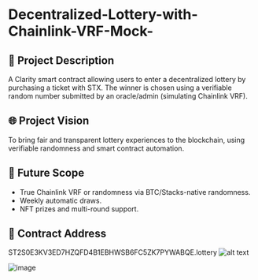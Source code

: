 # Decentralized-Lottery-with-Chainlink-VRF-Mock-
## 📌 Project Description
A Clarity smart contract allowing users to enter a decentralized lottery by purchasing a ticket with STX. The winner is chosen using a verifiable random number submitted by an oracle/admin (simulating Chainlink VRF).

## 🌐 Project Vision
To bring fair and transparent lottery experiences to the blockchain, using verifiable randomness and smart contract automation.

## 🚀 Future Scope
- True Chainlink VRF or randomness via BTC/Stacks-native randomness.
- Weekly automatic draws.
- NFT prizes and multi-round support.

## 🔗 Contract Address
ST2S0E3KV3ED7HZQFD4B1EBHWSB6FC5ZK7PYWABQE.lottery
![alt text](image.png)


![image](https://github.com/user-attachments/assets/ed13e7e2-b4d7-475e-917d-a654c34e92d2)
